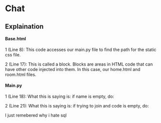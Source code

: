 # Chat

## Explaination

#### Base.html
<p>1 (Line 8): This code accesses our main.py file to find the path for the static css file. </p>
<p>2 (Line 17): This is called a block. Blocks are areas in HTML code that can have other code injected into them. 
In this case, our home.html and room.html files.</p>

#### Main.py
<p>1 (Line 18): What this is saying is: if name is empty, do:</p>
<p>2 (Line 21): What this is saying is: if trying to join and code is empty, do:</p>

<p>I just remebered why i hate sql</p>